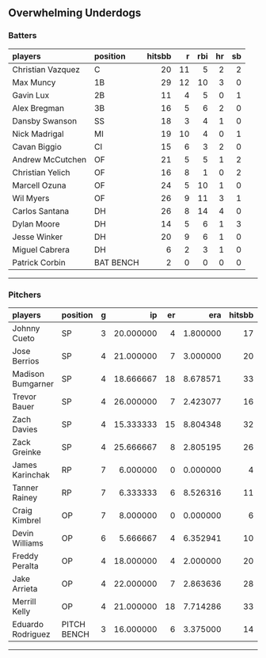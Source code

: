 ## Overwhelming Underdogs

### Batters

 
|players           |position  | hitsbb|  r| rbi| hr| sb| 
|:-----------------|:---------|------:|--:|---:|--:|--:| 
|Christian Vazquez |C         |     20| 11|   5|  2|  2| 
|Max Muncy         |1B        |     29| 12|  10|  3|  0| 
|Gavin Lux         |2B        |     11|  4|   5|  0|  1| 
|Alex Bregman      |3B        |     16|  5|   6|  2|  0| 
|Dansby Swanson    |SS        |     18|  3|   4|  1|  0| 
|Nick Madrigal     |MI        |     19| 10|   4|  0|  1| 
|Cavan Biggio      |CI        |     15|  6|   3|  2|  0| 
|Andrew McCutchen  |OF        |     21|  5|   5|  1|  2| 
|Christian Yelich  |OF        |     16|  8|   1|  0|  2| 
|Marcell Ozuna     |OF        |     24|  5|  10|  1|  0| 
|Wil Myers         |OF        |     26|  9|  11|  3|  1| 
|Carlos Santana    |DH        |     26|  8|  14|  4|  0| 
|Dylan Moore       |DH        |     14|  5|   6|  1|  3| 
|Jesse Winker      |DH        |     20|  9|   6|  1|  0| 
|Miguel Cabrera    |DH        |      6|  2|   3|  1|  0| 
|Patrick Corbin    |BAT BENCH |      2|  0|   0|  0|  0| 


* * *

### Pitchers

 
|players           |position    |  g|        ip| er|      era| hitsbb|      whip| so|  w| sv| 
|:-----------------|:-----------|--:|---------:|--:|--------:|------:|---------:|--:|--:|--:| 
|Johnny Cueto      |SP          |  3| 20.000000|  4| 1.800000|     17| 0.8500000| 18|  2|  0| 
|Jose Berrios      |SP          |  4| 21.000000|  7| 3.000000|     20| 0.9523810| 30|  2|  0| 
|Madison Bumgarner |SP          |  4| 18.666667| 18| 8.678571|     33| 1.7678571| 20|  1|  0| 
|Trevor Bauer      |SP          |  4| 26.000000|  7| 2.423077|     16| 0.6153846| 36|  2|  0| 
|Zach Davies       |SP          |  4| 15.333333| 15| 8.804348|     32| 2.0869565| 10|  1|  0| 
|Zack Greinke      |SP          |  4| 25.666667|  8| 2.805195|     26| 1.0129870| 16|  2|  0| 
|James Karinchak   |RP          |  7|  6.000000|  0| 0.000000|      4| 0.6666667| 11|  0|  1| 
|Tanner Rainey     |RP          |  7|  6.333333|  6| 8.526316|     11| 1.7368421|  7|  0|  0| 
|Craig Kimbrel     |OP          |  7|  8.000000|  0| 0.000000|      6| 0.7500000| 13|  0|  4| 
|Devin Williams    |OP          |  6|  5.666667|  4| 6.352941|     10| 1.7647059|  8|  0|  0| 
|Freddy Peralta    |OP          |  4| 18.000000|  4| 2.000000|     20| 1.1111111| 31|  2|  0| 
|Jake Arrieta      |OP          |  4| 22.000000|  7| 2.863636|     28| 1.2727273| 18|  3|  0| 
|Merrill Kelly     |OP          |  4| 21.000000| 18| 7.714286|     33| 1.5714286| 13|  1|  0| 
|Eduardo Rodriguez |PITCH BENCH |  3| 16.000000|  6| 3.375000|     14| 0.8750000| 18|  3|  0| 


* * *


